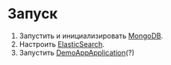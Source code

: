 # Запуск
1. Запустить и инициализировать [MongoDB](./mongodb_train_ticket/README.md).
2. Настроить [ElasticSearch](./elasticsearch/README.md).
3. Запустить [DemoAppApplication](src/main/java/ru/mai/dep810/demoapp/DemoAppApplication.java)(?)